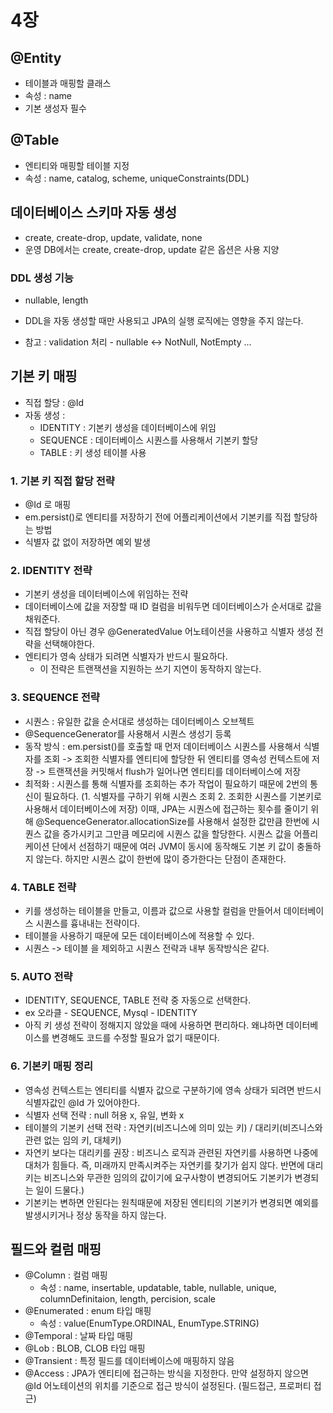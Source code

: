 # 4장

## @Entity

- 테이블과 매핑할 클래스
- 속성 : name
- 기본 생성자 필수
 

## @Table

- 엔티티와 매핑할 테이블 지정
- 속성 : name, catalog, scheme, uniqueConstraints(DDL)

 
## 데이터베이스 스키마 자동 생성
- create, create-drop, update, validate, none
- 운영 DB에서는 create, create-drop, update 같은 옵션은 사용 지양

### DDL 생성 기능
- nullable, length 
- DDL을 자동 생성할 때만 사용되고 JPA의 실행 로직에는 영향을 주지 않는다.

- 참고 : validation 처리 - nullable <-> NotNull, NotEmpty ...
 

## 기본 키 매핑
- 직접 할당 : @Id
- 자동 생성 : 
     - IDENTITY : 기본키 생성을 데이터베이스에 위임
     - SEQUENCE : 데이터베이스 시퀀스를 사용해서 기본키 할당
     - TABLE : 키 생성 테이블 사용

 
### 1. 기본 키 직접 할당 전략
- @Id 로 매핑
- em.persist()로 엔티티를 저장하기 전에 어플리케이션에서 기본키를 직접 할당하는 방법
- 식별자 값 없이 저장하면 예외 발생

### 2. IDENTITY 전략
- 기본키 생성을 데이터베이스에 위임하는 전략
- 데이터베이스에 값을 저장할 때 ID 컬럼을 비워두면 데이터베이스가 순서대로 값을 채워준다.
- 직접 할당이 아닌 경우 @GeneratedValue 어노테이션을 사용하고 식별자 생성 전략을 선택해야한다.
- 엔티티가 영속 상태가 되려면 식별자가 반드시 필요하다. 
    - 이 전략은 트랜잭션을 지원하는 쓰기 지연이 동작하지 않는다.

### 3. SEQUENCE 전략
- 시퀀스 : 유일한 값을 순서대로 생성하는 데이터베이스 오브젝트
- @SequenceGenerator를 사용해서 시퀀스 생성기 등록
- 동작 방식 : em.persist()를 호출할 때 먼저 데이터베이스 시퀀스를 사용해서 식별자를 조회 -> 조회한 식별자를 엔티티에 할당한 뒤 엔티티를 영속성 컨텍스트에 저장 -> 트랜잭션을 커밋해서 flush가 일어나면 엔티티를 데이터베이스에 저장
- 최적화 : 시퀀스를 통해 식별자를 조회하는 추가 작업이 필요하기 때문에 2번의 통신이 필요하다. (1. 식별자를 구하기 위해 시퀀스 조회 2. 조회한 시퀀스를 기본키로 사용해서 데이터베이스에 저장) 이때, JPA는 시퀀스에 접근하는 횟수를 줄이기 위해 @SequenceGenerator.allocationSize를 사용해서 설정한 값만큼 한번에 시퀀스 값을 증가시키고 그만큼 메모리에 시퀀스 값을 할당한다. 시퀀스 값을 어플리케이션 단에서 선점하기 때문에 여러 JVM이 동시에 동작해도 기본 키 값이 충돌하지 않는다. 하지만 시퀀스 값이 한번에 많이 증가한다는 단점이 존재한다.


### 4. TABLE 전략
- 키를 생성하는 테이블을 만들고, 이름과 값으로 사용할 컬럼을 만들어서 데이터베이스 시퀀스를 흉내내는 전략이다.
- 테이블을 사용하기 때문에 모든 데이터베이스에 적용할 수 있다. 
- 시퀀스 -> 테이블 을 제외하고 시퀀스 전략과 내부 동작방식은 같다.


### 5. AUTO 전략
- IDENTITY, SEQUENCE, TABLE 전략 중 자동으로 선택한다.
- ex 오라클 - SEQUENCE, Mysql - IDENTITY
- 아직 키 생성 전략이 정해지지 않았을 때에 사용하면 편리하다. 왜냐하면 데이터베이스를 변경해도 코드를 수정할 필요가 없기 때문이다.

### 6. 기본키 매핑 정리
- 영속성 컨텍스트는 엔티티를 식별자 값으로 구분하기에 영속 상태가 되려면 반드시 식별자값인 @Id 가 있어야한다. 
- 식별자 선택 전략 : null 허용 x, 유일, 변화 x
- 테이블의 기본키 선택 전략 : 자연키(비즈니스에 의미 있는 키) / 대리키(비즈니스와 관련 없는 임의 키, 대체키)
- 자연키 보다는 대리키를 권장 : 비즈니스 로직과 관련된 자연키를 사용하면 나중에 대처가 힘들다. 즉, 미래까지 만족시켜주는 자연키를 찾기가 쉽지 않다. 반면에 대리키는 비즈니스와 무관한 임의의 값이기에 요구사항이 변경되어도 기본키가 변경되는 일이 드물다.)
- 기본키는 변하면 안된다는 원칙때문에 저장된 엔티티의 기본키가 변경되면 예외를 발생시키거나 정상 동작을 하지 않는다.

 
## 필드와 컬럼 매핑
- @Column : 컬럼 매핑
     - 속성 : name, insertable, updatable, table, nullable, unique, columnDefinitaion, length, percision, scale
- @Enumerated : enum 타입 매핑
     - 속성 : value(EnumType.ORDINAL, EnumType.STRING)
- @Temporal : 날짜 타입 매핑
- @Lob : BLOB, CLOB 타입 매핑
- @Transient : 특정 필드를 데이터베이스에 매핑하지 않음
- @Access : JPA가 엔티티에 접근하는 방식을 지정한다. 만약 설정하지 않으면 @Id 어노테이션의 위치를 기준으로 접근 방식이 설정된다. (필드접근, 프로퍼티 접근)
